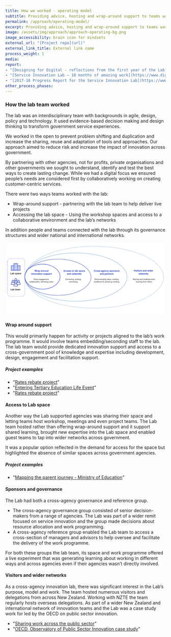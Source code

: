 ```yaml
---
title: How we worked - operating model
subtitle: Providing advice, hosting and wrap-around support to teams was a key feature of the lab’s operating model. It enabled the team to provide a flexible and tailored service.
permalink: /approach/operating-model/
excerpt: Providing advice, hosting and wrap-around support to teams was a key feature of the lab’s operating model. It enabled the team to provide a flexible and tailored service.
image: /assets/img/approach/approach-operating-bg.png
image_accessibility: brain icon for mindsets
external_url: "[Project repo](url)"
external_link_title: External link name
process_weight: 1
media:
report:
- "[Designing for Digital - reflections from the first year of the Lab](https://www.digital.govt.nz/blog/designing-for-digital-reflections-from-the-first-year-of-the-lab/)"
- "[Service Innovation Lab – 18 months of amazing work](https://www.digital.govt.nz/blog/service-innovation-lab-18-months-of-amazing-work/)"
- "[2017-18 Progress Report for the Service Innovation Lab](https://www.digital.govt.nz/blog/2017-18-progress-report-for-the-service-innovation-lab/)"
other_process_phases:
---
```


### How the lab team worked

The lab was an interdisciplinary team with backgrounds in agile, design, policy and technology. It used evidence-based decision making and design thinking to transform government service experiences.

We worked in the open to prevent problem shifting and duplication and increase the sharing, reuse and adaptation of tools and approaches. Our approach aimed to reduce risk and increase the impact of innovation across government.

By partnering with other agencies, not for profits, private organisations and other governments we sought to understand, identify and test the best ways to create lasting change. While we had a digital focus we ensured people’s needs are considered first by collaboratively working on creating customer-centric services.

There were two ways teams worked with the lab:

- Wrap-around support - partnering with the lab team to help deliver live projects
- Accessing the lab space - Using the workshop spaces and access to a collaborative environment and the lab’s networks

In addition people and teams connected with the lab through its governance structures and wider national and international networks.

[![How the lab worked with different teams](/assets/img/approach/approach-model.png)](/assets/img/approach/approach-model.png)

#### Wrap around support

This would primarily happen for activity or projects aligned to the lab’s work programme. It would involve teams embedding/seconding staff to the lab. The lab team would provide dedicated innovation support and access to a cross-government pool of knowledge and expertise including development, design, engagement and facilitation support.

##### Project examples

- "[Rates rebate project](/projects/rate-rebate/)"
- "[Entering Tertiary Education Life Event](/projects/entering-tertiary-life-event/)"
- "[Rates rebate project](/projects/rate-rebate/)"

#### Access to Lab space

Another way the Lab supported agencies was sharing their space and letting teams host workshop, meetings and even project teams. The Lab team hosted rather than offering wrap-around support and it support shared learning, brought new expertise into the Lab space and enabled guest teams to tap into wider networks across government.

It was a popular option reflected in the demand for access for the space but highlighted the absence of similar spaces across government agencies.

##### Project examples

- "[Mapping the parent journey - Ministry of Education](/projects/rate-rebate/)"

#### Sponsors and governance

The Lab had both a cross-agency governance and reference group.

- The cross-agency governance group consisted of senior decision-makers from a range of agencies. The Lab was part of a wider remit focused on service innovation and the group made decisions about resource allocation and work programming.
- A cross-agency reference group enabled the Lab team to access a cross-section of managers and advisors to help oversee and facilitate the delivery of the work programme.

For both these groups the lab team, its space and work programme offered a live experiment that was generating learning about working in different ways and across agencies even if their agencies wasn’t directly involved.

#### Visitors and wider networks

As a cross-agency innovation lab, there was significant interest in the Lab’s purpose, model and work. The team hosted numerous visitors and delegations from across New Zealand. Working with NZTE the team regularly hosts overseas delegations. As part of a wider New Zealand and international network of innovation teams and the Lab was a case study work for led by the OECD on public sector innovation.

- "[Sharing work across the public sector](/projects/sharing/)"
- "[OECD, Observatory of Public Sector Innovation case study](https://oecd-opsi.org/innovations/the-service-innovation-lab/)"
